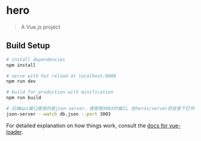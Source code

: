 # hero

> A Vue.js project

## Build Setup

``` bash
# install dependencies
npm install

# serve with hot reload at localhost:8080
npm run dev

# build for production with minification
npm run build

# 后端api接口使用的是json-server，请使用3003的端口，在heros/server的目录下打开CMD，输入指令：
json-server --watch db.json --port 3003
```

For detailed explanation on how things work, consult the [docs for vue-loader](http://vuejs.github.io/vue-loader).
